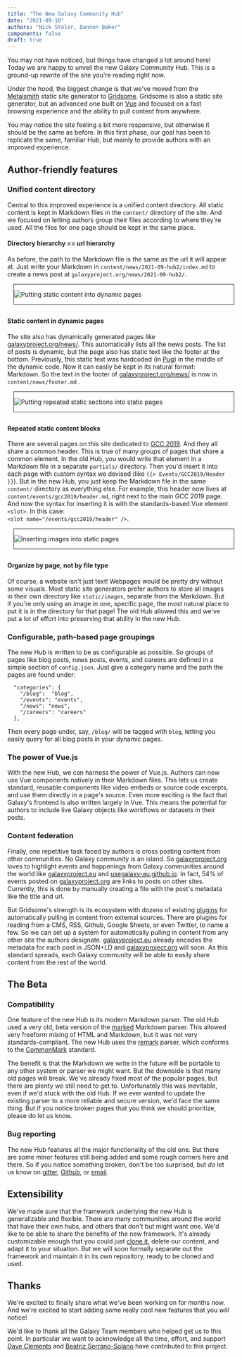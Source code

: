```yaml
---
title: "The New Galaxy Community Hub"
date: "2021-09-10"
authors: "Nick Stoler, Dannon Baker"
components: false
draft: true
---
```


You may not have noticed, but things have changed a lot around here! Today we are happy to unveil the new Galaxy Community Hub. This is a ground-up rewrite of the site you're reading right now.

Under the hood, the biggest change is that we've moved from the [Metalsmith](https://metalsmith.io/) static site generator to [Gridsome](https://gridsome.org/). Gridsome is also a static site generator, but an advanced one built on [Vue](https://vuejs.org/) and focused on a fast browsing experience and the ability to pull content from anywhere.

You may notice the site feeling a bit more responsive, but otherwise it should be the same as before. In this first phase, our goal has been to replicate the same, familiar Hub, but mainly to provide authors with an improved experience.

## Author-friendly features

### Unified content directory

Central to this improved experience is a unified content directory. All static content is kept in Markdown files in the `content/` directory of the site. And we focused on letting authors group their files according to where they're used. All the files for one page should be kept in the same place.

#### Directory hierarchy == url hierarchy

As before, the path to the Markdown file is the same as the url it will appear at. Just write your Markdown in `content/news/2021-09-hub2/index.md` to create a news post at `galaxyproject.org/news/2021-09-hub2/`.

<div class="img-resizer trim-p right" style="width: 500px; margin: 0 0 2em 1em; border: 1px solid #212529">

![Putting static content into dynamic pages](./content-dir-dynamic-pages.svg)

</div>

#### Static content in dynamic pages

The site also has dynamically generated pages like [galaxyproject.org/news/](/news/). This automatically lists all the news posts. The list of posts is dynamic, but the page also has static text like the footer at the bottom. Previously, this static text was hardcoded (in [Pug](https://pugjs.org)) in the middle of the dynamic code. Now it can easliy be kept in its natural format: Markdown. So the text in the footer of [galaxyproject.org/news/](/news/) is now in `content/news/footer.md` .

<div class="clearfix"></div>
<div class="img-resizer trim-p right" style="width: 500px; margin: 0 0 2em 1em; border: 1px solid #212529">

![Putting repeated static sections into static pages](./content-dir-static-inserts.svg)

</div>

#### Repeated static content blocks

There are several pages on this site dedicated to [GCC 2019](/events/gcc2019/). And they all share a common header. This is true of many groups of pages that share a common element. In the old Hub, you would write that element in a Markdown file in a separate `partials/` directory. Then you'd insert it into each page with custom syntax we devised (like `{{> Events/GCC2019/Header }}`). But in the new Hub, you just keep the Markdown file in the same `content/` directory as everything else. For example, this header now lives at `content/events/gcc2019/header.md`, right next to the main GCC 2019 page. And now the syntax for inserting it is with the standards-based Vue element `<slot>`. In this case:  
`<slot name="/events/gcc2019/header" />`.

<div class="clearfix"></div>
<div class="img-resizer trim-p right" style="width: 500px; margin: 0 0 2em 1em; border: 1px solid #212529">

![Inserting images into static pages](./content-dir-images.svg)

</div>

#### Organize by page, not by file type

Of course, a website isn't just text! Webpages would be pretty dry without some visuals. Most static site generators prefer authors to store all images in their own directory like `static/images`, separate from the Markdown. But if you're only using an image in one, specific page, the most natural place to put it is in the directory for that page! The old Hub allowed this and we've put a lot of effort into preserving that ability in the new Hub.

<div class="clearfix"></div>

### Configurable, path-based page groupings

The new Hub is written to be as configurable as possible. So groups of pages like blog posts, news posts, events, and careers are defined in a simple section of `config.json`. Just give a category name and the path the pages are found under:
```
  "categories": {
    "/blog":  "blog",
    "/events": "events",
    "/news": "news",
    "/careers": "careers"
  },
```
Then every page under, say, `/blog/` will be tagged with `blog`, letting you easily query for all blog posts in your dynamic pages.

### The power of Vue.js

With the new Hub, we can harness the power of Vue.js. Authors can now use Vue components natively in their Markdown files. This lets us create standard, reusable components like video embeds or source code excerpts, and use them directly in a page's source. Even more exciting is the fact that Galaxy's frontend is also written largely in Vue. This means the potential for authors to include live Galaxy objects like workflows or datasets in their posts.

### Content federation

Finally, one repetitive task faced by authors is cross posting content from other communities. No Galaxy community is an island. So [galaxyproject.org](https://galaxyproject.org) loves to highlight events and happenings from Galaxy communities around the world like [galaxyproject.eu](https://galaxyproject.eu/) and [usegalaxy-au.github.io](https://usegalaxy-au.github.io). In fact, 54% of events posted on [galaxyproject.org](https://galaxyproject.org) are links to posts on other sites. Currently, this is done by manually creating a file with the post's metadata like the title and url.

But Gridsome's strength is its ecosystem with dozens of existing [plugins](https://gridsome.org/plugins/) for automatically pulling in content from external sources. There are plugins for reading from a CMS, RSS, Github, Google Sheets, or even Twitter, to name a few. So we can set up a system for automatically pulling in content from any other site the authors designate. [galaxyproject.eu](https://galaxyproject.eu/) already encodes the metadata for each post in JSON+LD and [galaxyproject.org](https://galaxyproject.org) will soon. As this standard spreads, each Galaxy community will be able to easily share content from the rest of the world.

## The Beta

### Compatibility

One feature of the new Hub is its modern Markdown parser. The old Hub used a very old, beta version of the [marked](https://marked.js.org/) Markdown parser. This allowed very freeform mixing of HTML and Markdown, but it was not very standards-compliant. The new Hub uses the [remark](https://remark.js.org/) parser, which conforms to the [CommonMark](https://commonmark.org/) standard.

The benefit is that the Markdown we write in the future will be portable to any other system or parser we might want. But the downside is that many old pages will break. We've already fixed most of the popular pages, but there are plenty we still need to get to. Unfortunately this was inevitable, even if we'd stuck with the old Hub. If we ever wanted to update the existing parser to a more reliable and secure version, we'd face the same thing. But if you notice broken pages that you think we should prioritize, please do let us know.

### Bug reporting

The new Hub features all the major functionality of the old one. But there are some minor features still being added and some rough corners here and there. So if you notice something broken, don't be too surprised, but *do* let us know on [gitter](https://gitter.im/galaxyproject/hub2), [Github](https://github.com/galaxyproject/galaxy-hub/issues), or [email](mailto:galaxy-bugs@galaxyproject.org).

## Extensibility

We've made sure that the framework underlying the new Hub is generalizable and flexible. There are many communities around the world that have their own hubs, and others that don't but might want one. We'd like to be able to share the benefits of the new framework. It's already customizable enough that you could just [clone it](https://github.com/galaxyproject/galaxy-hub), delete our content, and adapt it to your situation. But we will soon formally separate out the framework and maintain it in its own repository, ready to be cloned and used.

## Thanks

We're excited to finally share what we've been working on for months now. And we're excited to start adding some really cool new features that you *will* notice!

We'd like to thank all the Galaxy Team members who helped get us to this point. In particular we want to acknowledge all the time, effort, and support [Dave Clements](/people/dave-clements/) and [Beatriz Serrano-Solano](https://galaxyproject.eu/people#beatrizserrano) have contributed to this project.

